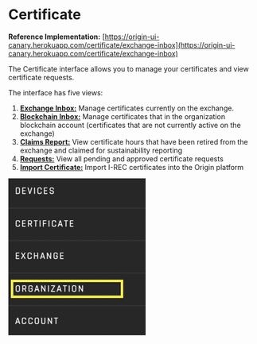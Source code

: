 # Certificate
**Reference Implementation:** [https://origin-ui-canary.herokuapp.com/certificate/exchange-inbox](https://origin-ui-canary.herokuapp.com/certificate/exchange-inbox)

The Certificate interface allows you to manage your certificates and view certificate requests. 

The interface has five views:  

1. **[Exchange Inbox:](./exchange-inbox.md)** Manage certificates currently on the exchange. 
2. **[Blockchain Inbox:](./blockchain-inbox.md)**  Manage certificates that in the organization blockchain account (certificates that are not currently active on the exchange)
3. **[Claims Report:](./claims-report.md)** View certificate hours that have been retired from the exchange and claimed for sustainability reporting
4. **[Requests:](./requests.md)** View all pending and approved certificate requests
5. **[Import Certificate:](./import-certificate.md)** Import I-REC certificates into the Origin platform


![certificate](../images/panels/panel-organization.png)